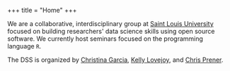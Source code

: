 +++
title = "Home"
+++

We are a collaborative, interdisciplinary group at [Saint Louis University](www.slu.edu) focused on building researchers' data science skills using open source software. We currently host seminars focused on the programming language `R`. 

The DSS is organized by [Christina Garcia](mailto:garciacm@slu.edu), [Kelly Lovejoy](mailto:lovejoykg@slu.edu), and [Chris Prener](mailto:prenercg@slu.edu).